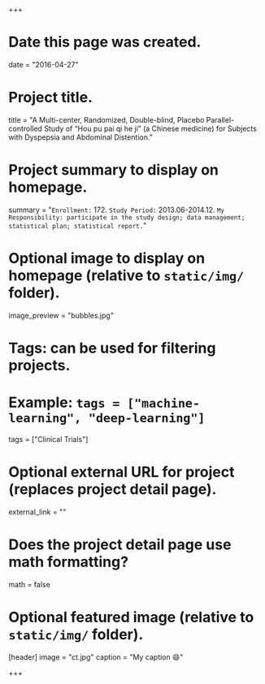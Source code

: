 +++
# Date this page was created.
date = "2016-04-27"

# Project title.
title = "A Multi-center, Randomized, Double-blind, Placebo Parallel-controlled Study of “Hou pu pai qi he ji” (a Chinese medicine) for Subjects with Dyspepsia and Abdominal Distention."

# Project summary to display on homepage.
summary = "`Enrollment:` 172. `Study Period:` 2013.06-2014.12. `My Responsibility: participate in the study design; data management; statistical plan; statistical report.`"

# Optional image to display on homepage (relative to `static/img/` folder).
image_preview = "bubbles.jpg"

# Tags: can be used for filtering projects.
# Example: `tags = ["machine-learning", "deep-learning"]`
tags = ["Clinical Trials"]

# Optional external URL for project (replaces project detail page).
external_link = ""

# Does the project detail page use math formatting?
math = false

# Optional featured image (relative to `static/img/` folder).
[header]
image = "ct.jpg"
caption = "My caption :smile:"

+++
